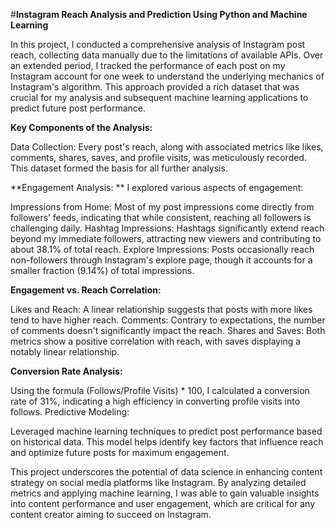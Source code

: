 #**Instagram Reach Analysis and Prediction Using Python and Machine Learning**

In this project, I conducted a comprehensive analysis of Instagram post reach, collecting data manually due to the limitations of available APIs. Over an extended period, I tracked the performance of each post on my Instagram account for one week to understand the underlying mechanics of Instagram's algorithm. This approach provided a rich dataset that was crucial for my analysis and subsequent machine learning applications to predict future post performance.

**Key Components of the Analysis:**

Data Collection: Every post's reach, along with associated metrics like likes, comments, shares, saves, and profile visits, was meticulously recorded. This dataset formed the basis for all further analysis.

**Engagement Analysis: **
I explored various aspects of engagement:

Impressions from Home: Most of my post impressions come directly from followers’ feeds, indicating that while consistent, reaching all followers is challenging daily.
Hashtag Impressions: Hashtags significantly extend reach beyond my immediate followers, attracting new viewers and contributing to about 38.1% of total reach.
Explore Impressions: Posts occasionally reach non-followers through Instagram's explore page, though it accounts for a smaller fraction (9.14%) of total impressions.

**Engagement vs. Reach Correlation:**

Likes and Reach: A linear relationship suggests that posts with more likes tend to have higher reach.
Comments: Contrary to expectations, the number of comments doesn't significantly impact the reach.
Shares and Saves: Both metrics show a positive correlation with reach, with saves displaying a notably linear relationship.

**Conversion Rate Analysis:**

Using the formula (Follows/Profile Visits) * 100, I calculated a conversion rate of 31%, indicating a high efficiency in converting profile visits into follows.
Predictive Modeling:

Leveraged machine learning techniques to predict post performance based on historical data. This model helps identify key factors that influence reach and optimize future posts for maximum engagement.

This project underscores the potential of data science in enhancing content strategy on social media platforms like Instagram. By analyzing detailed metrics and applying machine learning, I was able to gain valuable insights into content performance and user engagement, which are critical for any content creator aiming to succeed on Instagram.

